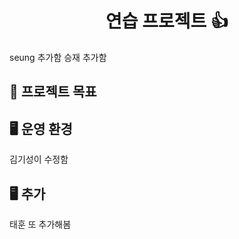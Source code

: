 <h1 align="center">연습 프로젝트 👍</h1>

seung 추가함
승재 추가함

## 📌 프로젝트 목표



## 🖥️ 운영 환경
김기성이 수정함

## 🖥️ 추가
태훈 또 추가해봄